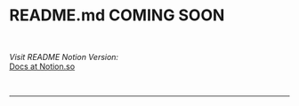 # README.md COMING SOON

<br>

_Visit README Notion Version:_ <br>
[Docs at Notion.so](https://adlerweb3.notion.site/nlw-COPA-ignite-5ff867a40b3a4379a8125a031eab63a8)

<br>

---
